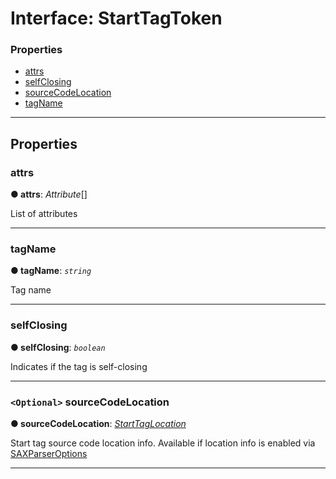 # Interface: StartTagToken

### Properties

* [attrs](#attrs)
* [selfClosing](#selfclosing)
* [sourceCodeLocation](#sourcecodelocation)
* [tagName](#tagname)

---

## Properties

<a id="attrs"></a>

###  attrs

**● attrs**: *Attribute*[]

List of attributes

___
<a id="tagname"></a>

###  tagName

**● tagName**: *`string`*

Tag name

___
<a id="selfclosing"></a>

###  selfClosing

**● selfClosing**: *`boolean`*

Indicates if the tag is self-closing

___
<a id="sourcecodelocation"></a>

### `<Optional>` sourceCodeLocation

**● sourceCodeLocation**: *[StartTagLocation](../../../parse5/docs/source-code-location/start-tag-location.md)*

Start tag source code location info. Available if location info is enabled via [SAXParserOptions](../sax-parser-options.md)

___
